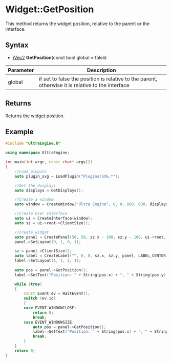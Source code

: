 # Widget::GetPosition

This method returns the widget position, relative to the parent or the interface.

## Syntax

- [iVec2](iVec2.md) **GetPosition**(const bool global = false)

| Parameter | Description |
|---|---|
| global | if set to false the position is relative to the parent, otherwise it is relative to the interface |

## Returns

Returns the widget position.

## Example

```c++
#include "UltraEngine.h"

using namespace UltraEngine;

int main(int argc, const char* argv[])
{
    //Load plugins
    auto plugin_svg = LoadPlugin("Plugins/SVG.*");

    //Get the displays
    auto displays = GetDisplays();

    //Create a window
    auto window = CreateWindow("Ultra Engine", 0, 0, 800, 600, displays[0], WINDOW_TITLEBAR | WINDOW_RESIZABLE);

    //Create User Interface
    auto ui = CreateInterface(window);
    auto sz = ui->root->ClientSize();

    //Create widget
    auto panel = CreatePanel(50, 50, sz.x - 100, sz.y - 100, ui->root, PANEL_BORDER);
    panel->SetLayout(0, 1, 0, 1);

    sz = panel->ClientSize();
    auto label = CreateLabel("", 0, 0, sz.x, sz.y, panel, LABEL_CENTER | LABEL_MIDDLE);
    label->SetLayout(1, 1, 1, 1);
    
    auto pos = panel->GetPosition();
    label->SetText("Position: " + String(pos.x) + ", " + String(pos.y));

    while (true)
    {
        const Event ev = WaitEvent();
        switch (ev.id)
        {
        case EVENT_WINDOWCLOSE:
            return 0;
            break;
        case EVENT_WINDOWSIZE:
            auto pos = panel->GetPosition();
            label->SetText("Position: " + String(pos.x) + ", " + String(pos.y));
            break;
        }
    }
    return 0;
}
```
